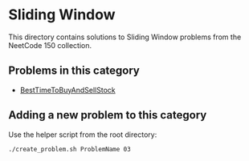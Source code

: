 # Sliding Window

This directory contains solutions to Sliding Window problems from the NeetCode 150 collection.

## Problems in this category

- [BestTimeToBuyAndSellStock](BestTimeToBuyAndSellStock/)

## Adding a new problem to this category

Use the helper script from the root directory:

```bash
./create_problem.sh ProblemName 03
```
